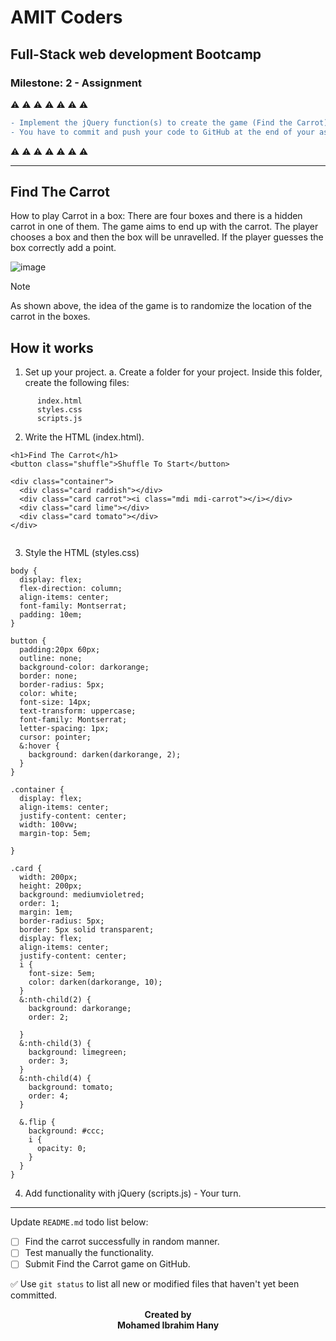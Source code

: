 # AMIT Coders
## Full-Stack web development Bootcamp
### Milestone: 2 - Assignment


:warning: :warning: :warning: :warning: :warning: :warning: :warning:
```diff
- Implement the jQuery function(s) to create the game (Find the Carrot).
- You have to commit and push your code to GitHub at the end of your assignment.
```
:warning: :warning: :warning: :warning: :warning: :warning: :warning:
***
## Find The Carrot

How to play Carrot in a box: There are four boxes and there is a hidden carrot in one of them. The game aims to end up with the carrot. The player chooses a box and then the box will be unravelled. If the player guesses the box correctly add a point.

![image](https://github.com/AMIT-Coders/JavaScript-and-Interactive-Web-assignment/assets/60690890/606541c7-ce9e-4ee4-9910-f9d75e73ddc1)

> [!NOTE]  
> As shown above, the idea of the game is to randomize the location of the carrot in the boxes.


## How it works 
1. Set up your project.
  a. Create a folder for your project. Inside this folder, create the following files:
```
      index.html  
      styles.css  
      scripts.js
```
2. Write the HTML (index.html).
```
<h1>Find The Carrot</h1>
<button class="shuffle">Shuffle To Start</button>

<div class="container">
  <div class="card raddish"></div>
  <div class="card carrot"><i class="mdi mdi-carrot"></i></div>
  <div class="card lime"></div>
  <div class="card tomato"></div>
</div>


```
3. Style the HTML (styles.css)
```
body {
  display: flex;
  flex-direction: column;
  align-items: center;
  font-family: Montserrat;
  padding: 10em;
}

button {
  padding:20px 60px;
  outline: none;
  background-color: darkorange;
  border: none;
  border-radius: 5px;
  color: white;
  font-size: 14px;
  text-transform: uppercase;
  font-family: Montserrat;
  letter-spacing: 1px;
  cursor: pointer;
  &:hover {
    background: darken(darkorange, 2);
  }
}

.container {
  display: flex;
  align-items: center;
  justify-content: center;
  width: 100vw;
  margin-top: 5em;
 
}

.card {
  width: 200px;
  height: 200px;
  background: mediumvioletred;
  order: 1;
  margin: 1em;
  border-radius: 5px;
  border: 5px solid transparent;
  display: flex;
  align-items: center;
  justify-content: center;
  i {
    font-size: 5em;
    color: darken(darkorange, 10);
  }
  &:nth-child(2) {
    background: darkorange;
    order: 2;

  }
  &:nth-child(3) {
    background: limegreen;
    order: 3;
  }
  &:nth-child(4) {
    background: tomato;
    order: 4;
  }

  &.flip {
    background: #ccc;
    i {
      opacity: 0;
    }
  }
}

```
4. Add functionality with jQuery (scripts.js) - Your turn.


***

Update `README.md` todo list below:
- [ ] Find the carrot successfully in random manner.
- [ ] Test manually the functionality.
- [ ] Submit Find the Carrot game on GitHub.

:white_check_mark: Use `git status` to list all new or modified files that haven't yet been committed.

<p align="center">
  <b>Created by</b><br>
  <b>Mohamed Ibrahim Hany</b>
</p>
